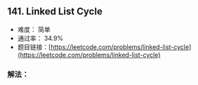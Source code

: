 ## 141. Linked List Cycle


- 难度： 简单
- 通过率： 34.9%
- 题目链接：[https://leetcode.com/problems/linked-list-cycle](https://leetcode.com/problems/linked-list-cycle)



### 解法：